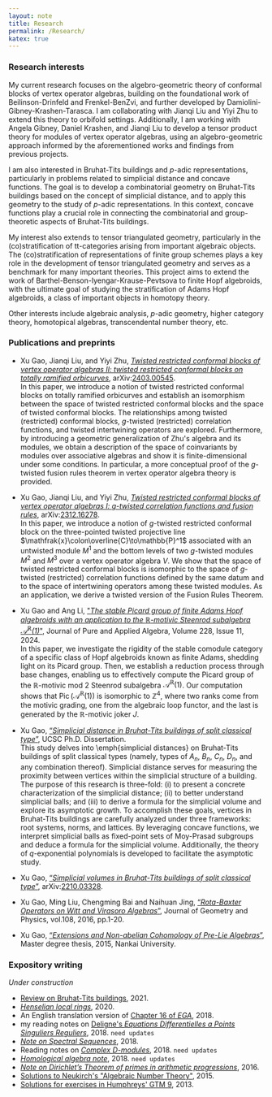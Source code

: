 ```yaml
---
layout: note
title: Research
permalink: /Research/
katex: true
---
```


### Research interests

My current research focuses on the algebro-geometric theory of conformal blocks of vertex operator algebras, building on the foundational work of Beilinson-Drinfeld and Frenkel-BenZvi, and further developed by Damiolini-Gibney-Krashen-Tarasca. I am collaborating with Jianqi Liu and Yiyi Zhu to extend this theory to orbifold settings. Additionally, I am working with Angela Gibney, Daniel Krashen, and Jianqi Liu to develop a tensor product theory for modules of vertex operator algebras, using an algebro-geometric approach informed by the aforementioned works and findings from previous projects.

I am also interested in Bruhat-Tits buildings and $p$-adic representations, particularly in problems related to simplicial distance and concave functions. The goal is to develop a combinatorial geometry on Bruhat-Tits buildings based on the concept of simplicial distance, and to apply this geometry to the study of $p$-adic representations. In this context, concave functions play a crucial role in connecting the combinatorial and group-theoretic aspects of Bruhat-Tits buildings. 


My interest also extends to tensor triangulated geometry, particularly in the (co)stratification of tt-categories arising from important algebraic objects. The (co)stratification of representations of finite group schemes plays a key role in the development of tensor triangulated geometry and serves as a benchmark for many important theories. This project aims to extend the work of Barthel-Benson-Iyengar-Krause-Pevtsova to finite Hopf algebroids, with the ultimate goal of studying the stratification of Adams Hopf algebroids, a class of important objects in homotopy theory.

Other interests include algebraic analysis, $p$-adic geometry, higher category theory, homotopical algebras, transcendental number theory, etc.   

### Publications and preprints

- Xu Gao, Jianqi Liu, and Yiyi Zhu, [*Twisted restricted conformal blocks of vertex operator algebras II: twisted restricted conformal blocks on totally ramified orbicurves*](https://arxiv.org/abs/2403.00545), arXiv:[2403.00545](https://arxiv.org/abs/2403.00545).   
  In this paper, we introduce a notion of twisted restricted conformal blocks on totally ramified orbicurves and establish an isomorphism between the space of twisted restricted conformal blocks and the space of twisted conformal blocks. The relationships among twisted (restricted) conformal blocks, $g$-twisted (restricted) correlation functions, and twisted intertwining operators are explored. Furthermore, by introducing a geometric generalization of Zhu's algebra and its modules, we obtain a description of the space of coinvariants by modules over associative algebras and show it is finite-dimensional under some conditions. 
  In particular, a more conceptual proof of the $g$-twisted fusion rules theorem in vertex operator algebra theory is provided. 

- Xu Gao, Jianqi Liu, and Yiyi Zhu, [*Twisted restricted conformal blocks of vertex operator algebras I: $g$-twisted correlation functions and fusion rules*](https://arxiv.org/abs/2312.16278), arXiv:[2312.16278](https://arxiv.org/abs/2312.16278).    
  In this paper, we introduce a notion of $g$-twisted restricted conformal block on the three-pointed twisted projective line $\mathfrak{x}\colon\overline{C}\to\mathbb{P}^1$ associated with an untwisted module $M^1$ and the bottom levels of two $g$-twisted modules $M^2$ and $M^3$ over a vertex operator algebra $V$. We show that the space of twisted restricted conformal blocks is isomorphic to the space of $g$-twisted (restricted) correlation functions defined by the same datum and to the space of intertwining operators among these twisted modules. As an application, we derive a twisted version of the Fusion Rules Theorem.

- Xu Gao and Ang Li, ["*The stable Picard group of finite Adams Hopf algebroids with an application to the $\mathbb{R}$-motivic Steenrod subalgebra $\mathcal{A}^{\mathbb{R}}(1)$*"](https://doi.org/10.1016/j.jpaa.2024.107732), Journal of Pure and Applied Algebra, Volume 228, Issue 11, 2024.     
  In this paper, we investigate the rigidity of the stable comodule category of a specific class of Hopf algebroids known as finite Adams, shedding light on its Picard group. 
  Then, we establish a reduction process through base changes, enabling us to effectively compute the Picard group of the $\mathbb{R}$-motivic mod $2$ Steenrod subalgebra $\mathcal{A}^{\mathbb{R}}(1)$. 
  Our computation shows that $\operatorname{Pic}(\mathcal{A}^{\mathbb{R}}(1))$ is isomorphic to $\mathbb{Z}^4$, where two ranks come from the motivic grading, one from the algebraic loop functor, and the last is generated by the $\mathbb{R}$-motivic joker $J$.

- Xu Gao, [“*Simplicial distance in Bruhat-Tits buildings of split classical type*”](https://escholarship.org/uc/item/1g02s4hw), UCSC Ph.D. Dissertation.    
  This study delves into \emph{simplicial distances} on Bruhat-Tits buildings of split classical types (namely, types of $A_n$, $B_n$, $C_n$, $D_n$, and any combination thereof).
  Simplicial distance serves for measuring the proximity between vertices within the simplicial structure of a building. 
  The purpose of this research is three-fold: (i) to present a concrete characterization of the simplicial distance; (ii) to better understand simplicial balls; and (iii) to derive a formula for the simplicial volume and explore its asymptotic growth.
  To accomplish these goals, vertices in Bruhat-Tits buildings are carefully analyzed under three frameworks: root systems, norms, and lattices. 
  By leveraging concave functions, we interpret simplicial balls as fixed-point sets of Moy-Prasad subgroups and deduce a formula for the simplicial volume. 
  Additionally, the theory of $q$-exponential polynomials is developed to facilitate the asymptotic study.

- Xu Gao, [“*Simplicial volumes in Bruhat-Tits buildings of split classical type*”](https://github.com/GauSyu/SmallNotes/blob/master/Simplicial%20volumes%20in%20Bruhat-Tits%20buildings%20of%20split%20classical%20types.pdf), arXiv:[2210.03328](https://arxiv.org/abs/2210.03328). 

- Xu Gao, Ming Liu, Chengming Bai and Naihuan Jing, [“*Rota-Baxter Operators on Witt and Virasoro Algebras*”](https://doi.org/10.1016/j.geomphys.2016.06.007), Journal of Geometry and Physics, vol.108, 2016, pp.1-20.

- Xu Gao, [“*Extensions and Non-abelian Cohomology of Pre-Lie Algebras*”](https://github.com/GauSyu/Thesis/blob/master/CIM-GaoXu(2120120012).pdf), Master degree thesis, 2015, Nankai University.

### Expository writing

*Under construction*

- [Review on Bruhat-Tits buildings](https://github.com/GauSyu/SmallNotes/blob/master/Review%20on%20Bruhat-Tits%20buildings.pdf), 2021.
- [*Henselian local rings*](https://github.com/GauSyu/SmallNotes/blob/master/Henselization.pdf), 2020.
- An English translation version of [Chapter 16 of *EGA*](https://github.com/GauSyu/EGA-en/blob/master/EGA-IVch16.pdf), 2018.
- my reading notes on [Deligne's *Equations Differentielles a Points Singuliers Reguliers*](https://github.com/GauSyu/DeligneEqNotes/blob/master/Dictionnaire.pdf), 2018. `need updates`
- [*Note on Spectral Sequences*](https://github.com/GauSyu/Cohomology/blob/master/Spectral%20sequences.pdf), 2018.
- Reading notes on [*Complex $D$-modules*](https://github.com/GauSyu/D-modules/blob/master/ComplexDmod.pdf), 2018. `need updates`
- [*Homological algebra note*](https://github.com/GauSyu/Cohomology/blob/master/Homological_Algebra.pdf), 2018. `need updates`
- [*Note on Dirichlet’s Theorem of primes in arithmetic progressions*](https://github.com/GauSyu/SmallNotes/blob/master/Dirichlet.pdf), 2016.
- [Solutions to Neukirch's "Algebraic Number Theory"](https://github.com/GauSyu/ANT/blob/master/Solutions%20to%20Neukirch%20ANT.pdf), 2015. 
- [Solutions for exercises in Humphreys' GTM 9](https://github.com/GauSyu/Humphreys), 2013.
